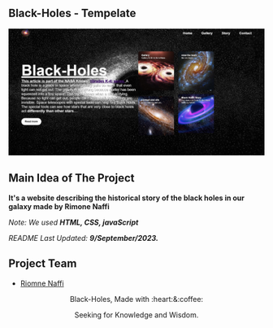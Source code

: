 ## Black-Holes -  Tempelate

![Black Holes](assets/img/project-capture.jpeg)

## Main Idea of The Project
**It's a website describing the historical story of the black holes in our galaxy made by Rimone Naffi**

*Note: We used **HTML, CSS, javaScript***


*README Last Updated: **9/September/2023.***


## Project Team
* [Riomne Naffi](https://www.linkedin.com/in/rimone/)

<p align="center">Black-Holes, Made with :heart:&:coffee:</p>
<p align="center">Seeking for Knowledge and Wisdom.</p>

